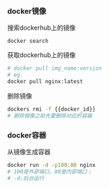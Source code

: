 ### docker镜像

搜索dockerhub上的镜像

```
docker search
```

获取dockerhub上的镜像

```bash
# docker pull img_name:version
# eg.
docker pull nginx:latest
```

删除镜像

```bash
dockers rmi -f {{docker_id}}
# 删除镜像之前先要删除对应的容器
```



### docker容器

从镜像生成容器

```bash
docker run -d -p100:80 nginx
# 100是外部端口，80是内部端口；
# -d:后台运行
```

